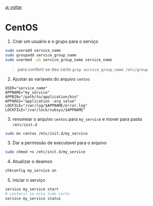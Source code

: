 [:back: voltar](/README.md)
# CentOS
1. Criar um usuário e o grupo para o serviço
```bash
sudo useradd service_name
sudo groupadd service_group_name
sudo usermod -aG service_group_name service_name 
```
> para conferir se deu certo `grep service_group_name /etc/group`

2. Ajustar as variaveis do arquivo `centos`
```
USER="service_name"
APPNAME="my_service"
APPBIN="/path/to/application/bin"
APPARGS="application -arg value"
LOGFILE="/var/log/$APPNAME/error.log"
LOCKFILE="/var/lock/subsys/$APPNAME"
``` 

3. renomear o arquivo `centos` para `my_service` e mover para pasta `/etc/init.d`
```bash
sudo mv centos /etc/init.d/my_service
```

3. Dar a permissão de executavel para o arquivo
``` bash
sudo chmod +x /etc/init.d/my_service
```

4. Atualizar o deamon 
```bash
chkconfig my_service on
```

5. iniciar o serviço
```bash 
service my_service start
# conferir se esta tudo certo
service my_service status
```


